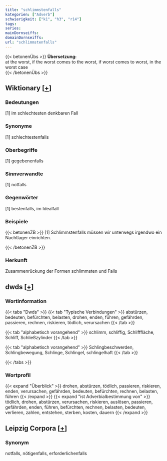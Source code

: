 ```yaml
---
title: "schlimmstenfalls"
kategorien: ["Adverb"]
schwierigkeit: ["k1", "h3", "r14"]
tags:
series:
mainDornseiffs:
domainDornseiffs:
url: "schlimmstenfalls"
---
```


{{< betonenÜbs >}}
**Übersetzung:**  
at the worst, if the worst comes to the worst, if worst comes to worst, in the worst case  
{{< /betonenÜbs >}}

## Wiktionary [[+](https://de.wiktionary.org/wiki/schlimmstenfalls)]

### Bedeutungen
[1] im schlechtesten denkbaren Fall  

### Synonyme
[1] schlechtestenfalls  

### Oberbegriffe
[1] gegebenenfalls  

### Sinnverwandte
[1] notfalls  

### Gegenwörter
[1] bestenfalls, im Idealfall  

### Beispiele
{{< betonenZB >}}
[1] Schlimmstenfalls müssen wir unterwegs irgendwo ein Nachtlager einrichten.  

{{< /betonenZB >}}
### Herkunft
Zusammenrückung der Formen schlimmsten und Falls  



## dwds [[+](https://www.dwds.de/wb/schlimmstenfalls)]

### Wortinformation
{{< tabs "Dwds" >}}
{{< tab "Typische Verbindungen" >}}
abstürzen, bedeuten, befürchten, belasten, drohen, enden, führen, gefährden, passieren, rechnen, riskieren, tödlich, verursachen
{{< /tab >}}

{{< tab "alphabetisch vorangehend" >}}
schlimm, schliffig, Schlifffläche, Schliff, Schließzylinder
{{< /tab >}}

{{< tab "alphabetisch vorangehend" >}}
Schlingbeschwerden, Schlingbewegung, Schlinge, Schlingel, schlingelhaft
{{< /tab >}}

{{< /tabs >}}

### Wortprofil
{{< expand "Überblick" >}} drohen, abstürzen, tödlich, passieren, riskieren, enden, verursachen, gefährden, bedeuten, befürchten, rechnen, belasten, führen {{< /expand >}}
{{< expand "ist Adverbialbestimmung von" >}} tödlich, drohen, abstürzen, verursachen, riskieren, auslösen, passieren, gefährden, enden, führen, befürchten, rechnen, belasten, bedeuten, verlieren, zahlen, entstehen, sterben, kosten, dauern {{< /expand >}}

## Leipzig Corpora [[+](https://corpora.uni-leipzig.de/en/res?word=schlimmstenfalls&corpusId=deu_newscrawl-public_2018)]


### Synonym
notfalls, nötigenfalls, erforderlichenfalls


